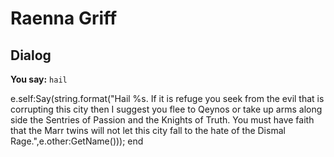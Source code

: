 # Raenna Griff
## Dialog

**You say:** `hail`



e.self:Say(string.format("Hail %s. If it is refuge you seek from the evil that is corrupting this city then I suggest you flee to Qeynos or take up arms along side the Sentries of Passion and the Knights of Truth. You must have faith that the Marr twins will not let this city fall to the hate of the Dismal Rage.",e.other:GetName()));
end

